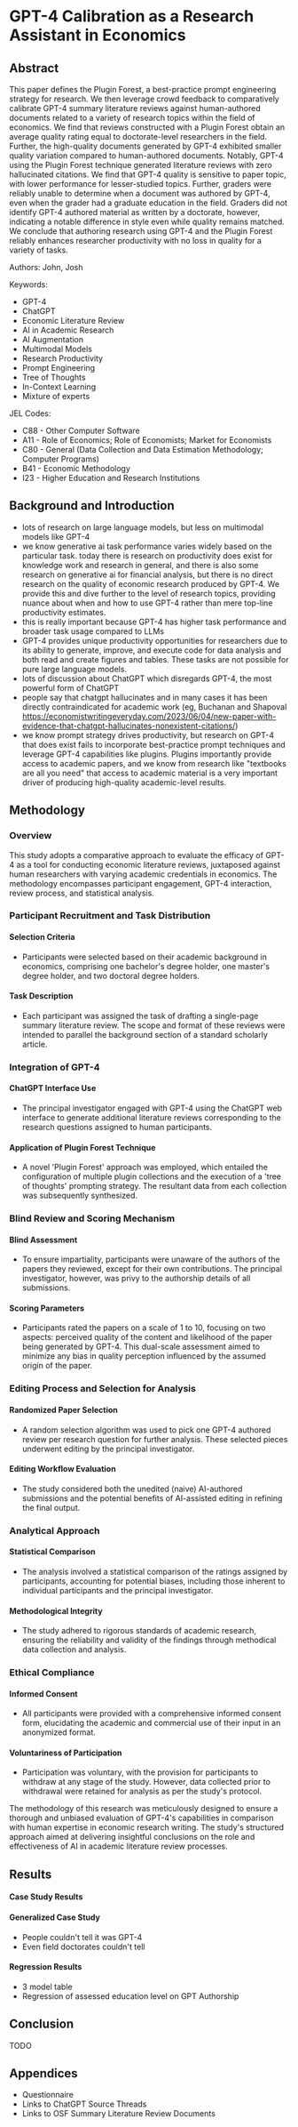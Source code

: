# GPT-4 Calibration as a Research Assistant in Economics

## Abstract

This paper defines the Plugin Forest, a best-practice prompt engineering strategy for research.
We then leverage crowd feedback to comparatively calibrate GPT-4 summary literature reviews against human-authored documents related to a variety of research topics within the field of economics.
We find that reviews constructed with a Plugin Forest obtain an average quality rating equal to doctorate-level researchers in the field.
Further, the high-quality documents generated by GPT-4 exhibited smaller quality variation compared to human-authored documents.
Notably, GPT-4 using the Plugin Forest technique generated literature reviews with zero hallucinated citations.
We find that GPT-4 quality is sensitive to paper topic, with lower performance for lesser-studied topics.
Further, graders were reliably unable to determine when a document was authored by GPT-4, even when the grader had a graduate education in the field.
Graders did not identify GPT-4 authored material as written by a doctorate, however, indicating a notable difference in style even while quality remains matched.
We conclude that authoring research using GPT-4 and the Plugin Forest reliably enhances researcher productivity with no loss in quality for a variety of tasks.

Authors: John, Josh

Keywords:

- GPT-4
- ChatGPT
- Economic Literature Review
- AI in Academic Research
- AI Augmentation
- Multimodal Models
- Research Productivity
- Prompt Engineering
- Tree of Thoughts
- In-Context Learning
- Mixture of experts

JEL Codes:

- C88 - Other Computer Software
- A11 - Role of Economics; Role of Economists; Market for Economists
- C80 - General (Data Collection and Data Estimation Methodology; Computer Programs)
- B41 - Economic Methodology
- I23 - Higher Education and Research Institutions

## Background and Introduction

- lots of research on large language models, but less on multimodal models like GPT-4
- we know generative ai task performance varies widely based on the particular task. today there is research on productivity does exist for knowledge work and research in general, and there is also some research on generative ai for financial analysis, but there is no direct research on the quality of economic research produced by GPT-4. We provide this and dive further to the level of research topics, providing nuance about when and how to use GPT-4 rather than mere top-line productivity estimates.
- this is really important because GPT-4 has higher task performance and broader task usage compared to LLMs
- GPT-4 provides unique productivity opportunities for researchers due to its ability to generate, improve, and execute code for data analysis and both read and create figures and tables. These tasks are not possible for pure large language models.
- lots of discussion about ChatGPT which disregards GPT-4, the most powerful form of ChatGPT
- people say that chatgpt hallucinates and in many cases it has been directly contraindicated for academic work (eg, Buchanan and Shapoval https://economistwritingeveryday.com/2023/06/04/new-paper-with-evidence-that-chatgpt-hallucinates-nonexistent-citations/)
- we know prompt strategy drives productivity, but research on GPT-4 that does exist fails to incorporate best-practice prompt techniques and leverage GPT-4 capabilities like plugins. Plugins importantly provide access to academic papers, and we know from research like "textbooks are all you need" that access to academic material is a very important driver of producing high-quality academic-level results.

## Methodology

### Overview

This study adopts a comparative approach to evaluate the efficacy of GPT-4 as a tool for conducting economic literature reviews, juxtaposed against human researchers with varying academic credentials in economics. The methodology encompasses participant engagement, GPT-4 interaction, review process, and statistical analysis.

### Participant Recruitment and Task Distribution

#### Selection Criteria

- Participants were selected based on their academic background in economics, comprising one bachelor's degree holder, one master's degree holder, and two doctoral degree holders.

#### Task Description

- Each participant was assigned the task of drafting a single-page summary literature review. The scope and format of these reviews were intended to parallel the background section of a standard scholarly article.

### Integration of GPT-4

#### ChatGPT Interface Use

- The principal investigator engaged with GPT-4 using the ChatGPT web interface to generate additional literature reviews corresponding to the research questions assigned to human participants.

#### Application of Plugin Forest Technique

- A novel 'Plugin Forest' approach was employed, which entailed the configuration of multiple plugin collections and the execution of a 'tree of thoughts' prompting strategy. The resultant data from each collection was subsequently synthesized.

### Blind Review and Scoring Mechanism

#### Blind Assessment

- To ensure impartiality, participants were unaware of the authors of the papers they reviewed, except for their own contributions. The principal investigator, however, was privy to the authorship details of all submissions.

#### Scoring Parameters

- Participants rated the papers on a scale of 1 to 10, focusing on two aspects: perceived quality of the content and likelihood of the paper being generated by GPT-4. This dual-scale assessment aimed to minimize any bias in quality perception influenced by the assumed origin of the paper.

### Editing Process and Selection for Analysis

#### Randomized Paper Selection

- A random selection algorithm was used to pick one GPT-4 authored review per research question for further analysis. These selected pieces underwent editing by the principal investigator.

#### Editing Workflow Evaluation

- The study considered both the unedited (naive) AI-authored submissions and the potential benefits of AI-assisted editing in refining the final output.

### Analytical Approach

#### Statistical Comparison

- The analysis involved a statistical comparison of the ratings assigned by participants, accounting for potential biases, including those inherent to individual participants and the principal investigator.

#### Methodological Integrity

- The study adhered to rigorous standards of academic research, ensuring the reliability and validity of the findings through methodical data collection and analysis.

### Ethical Compliance

#### Informed Consent

- All participants were provided with a comprehensive informed consent form, elucidating the academic and commercial use of their input in an anonymized format.

#### Voluntariness of Participation

- Participation was voluntary, with the provision for participants to withdraw at any stage of the study. However, data collected prior to withdrawal were retained for analysis as per the study's protocol.

The methodology of this research was meticulously designed to ensure a thorough and unbiased evaluation of GPT-4's capabilities in comparison with human expertise in economic research writing. The study's structured approach aimed at delivering insightful conclusions on the role and effectiveness of AI in academic literature review processes.

## Results

#### Case Study Results

#### Generalized Case Study

- People couldn't tell it was GPT-4
- Even field doctorates couldn't tell

#### Regression Results

- 3 model table
- Regression of assessed education level on GPT Authorship

## Conclusion

TODO

## Appendices

- Questionnaire
- Links to ChatGPT Source Threads
- Links to OSF Summary Literature Review Documents

